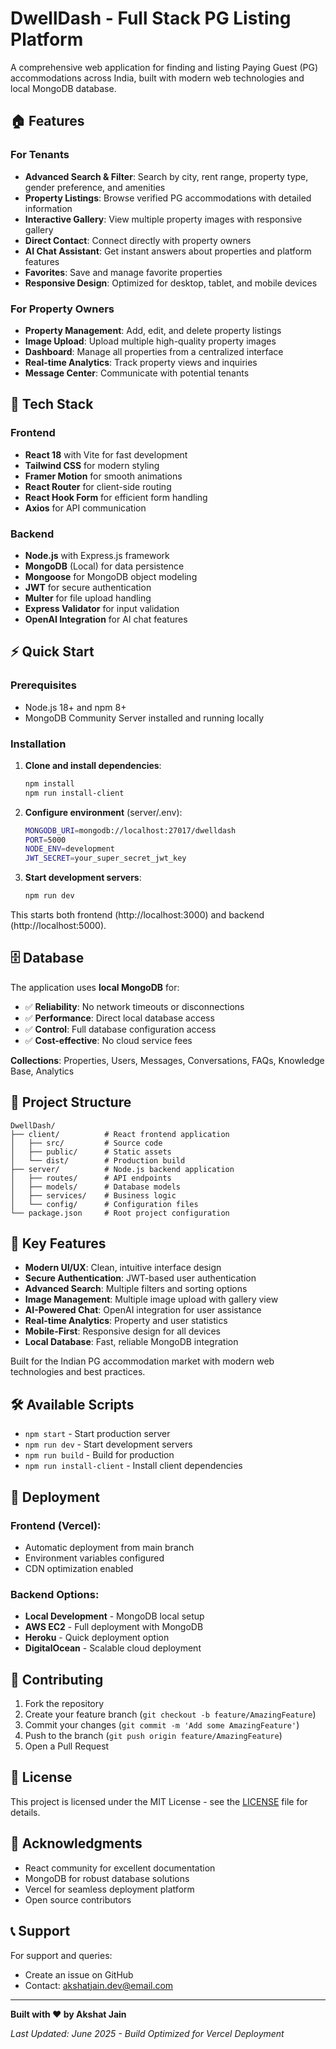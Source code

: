 # DwellDash - Full Stack PG Listing Platform

A comprehensive web application for finding and listing Paying Guest (PG) accommodations across India, built with modern web technologies and local MongoDB database.

## 🏠 Features

### For Tenants
- **Advanced Search & Filter**: Search by city, rent range, property type, gender preference, and amenities
- **Property Listings**: Browse verified PG accommodations with detailed information
- **Interactive Gallery**: View multiple property images with responsive gallery
- **Direct Contact**: Connect directly with property owners
- **AI Chat Assistant**: Get instant answers about properties and platform features
- **Favorites**: Save and manage favorite properties
- **Responsive Design**: Optimized for desktop, tablet, and mobile devices

### For Property Owners
- **Property Management**: Add, edit, and delete property listings
- **Image Upload**: Upload multiple high-quality property images
- **Dashboard**: Manage all properties from a centralized interface
- **Real-time Analytics**: Track property views and inquiries
- **Message Center**: Communicate with potential tenants

## 🚀 Tech Stack

### Frontend
- **React 18** with Vite for fast development
- **Tailwind CSS** for modern styling
- **Framer Motion** for smooth animations
- **React Router** for client-side routing
- **React Hook Form** for efficient form handling
- **Axios** for API communication

### Backend
- **Node.js** with Express.js framework
- **MongoDB** (Local) for data persistence
- **Mongoose** for MongoDB object modeling
- **JWT** for secure authentication
- **Multer** for file upload handling
- **Express Validator** for input validation
- **OpenAI Integration** for AI chat features

## ⚡ Quick Start

### Prerequisites
- Node.js 18+ and npm 8+
- MongoDB Community Server installed and running locally

### Installation

1. **Clone and install dependencies**:
   ```bash
   npm install
   npm run install-client
   ```

2. **Configure environment** (server/.env):
   ```bash
   MONGODB_URI=mongodb://localhost:27017/dwelldash
   PORT=5000
   NODE_ENV=development
   JWT_SECRET=your_super_secret_jwt_key
   ```

3. **Start development servers**:
   ```bash
   npm run dev
   ```

This starts both frontend (http://localhost:3000) and backend (http://localhost:5000).

## 🗄️ Database

The application uses **local MongoDB** for:
- ✅ **Reliability**: No network timeouts or disconnections
- ✅ **Performance**: Direct local database access
- ✅ **Control**: Full database configuration access
- ✅ **Cost-effective**: No cloud service fees

**Collections**: Properties, Users, Messages, Conversations, FAQs, Knowledge Base, Analytics

## 📁 Project Structure

```
DwellDash/
├── client/          # React frontend application
│   ├── src/         # Source code
│   ├── public/      # Static assets
│   └── dist/        # Production build
├── server/          # Node.js backend application
│   ├── routes/      # API endpoints
│   ├── models/      # Database models
│   ├── services/    # Business logic
│   └── config/      # Configuration files
└── package.json     # Root project configuration
```

## 🌟 Key Features

- **Modern UI/UX**: Clean, intuitive interface design
- **Secure Authentication**: JWT-based user authentication
- **Advanced Search**: Multiple filters and sorting options
- **Image Management**: Multiple image upload with gallery view
- **AI-Powered Chat**: OpenAI integration for user assistance
- **Real-time Analytics**: Property and user statistics
- **Mobile-First**: Responsive design for all devices
- **Local Database**: Fast, reliable MongoDB integration

Built for the Indian PG accommodation market with modern web technologies and best practices.

## 🛠️ Available Scripts

- `npm start` - Start production server
- `npm run dev` - Start development servers
- `npm run build` - Build for production
- `npm run install-client` - Install client dependencies

## 🚀 **Deployment**

### **Frontend (Vercel):**
- Automatic deployment from main branch
- Environment variables configured
- CDN optimization enabled

### **Backend Options:**
- **Local Development** - MongoDB local setup
- **AWS EC2** - Full deployment with MongoDB
- **Heroku** - Quick deployment option
- **DigitalOcean** - Scalable cloud deployment

## 🤝 **Contributing**

1. Fork the repository
2. Create your feature branch (`git checkout -b feature/AmazingFeature`)
3. Commit your changes (`git commit -m 'Add some AmazingFeature'`)
4. Push to the branch (`git push origin feature/AmazingFeature`)
5. Open a Pull Request

## 📄 **License**

This project is licensed under the MIT License - see the [LICENSE](LICENSE) file for details.

## 🙏 **Acknowledgments**

- React community for excellent documentation
- MongoDB for robust database solutions
- Vercel for seamless deployment platform
- Open source contributors

## 📞 **Support**

For support and queries:
- Create an issue on GitHub
- Contact: akshatjain.dev@email.com

---

**Built with ❤️ by Akshat Jain**

*Last Updated: June 2025 - Build Optimized for Vercel Deployment*
